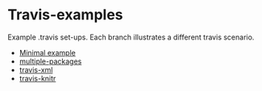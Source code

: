 Travis-examples
===============

Example .travis set-ups. Each branch illustrates a different travis scenario.

 * [Minimal example](https://github.com/csgillespie/travis-examples/tree/travis-basic)
 * [multiple-packages](https://github.com/csgillespie/travis-examples/tree/multiple-packages)
 * [travis-xml](https://github.com/csgillespie/travis-examples/tree/travis-xml)
 * [travis-knitr](https://github.com/csgillespie/travis-examples/tree/travis-knitr)
